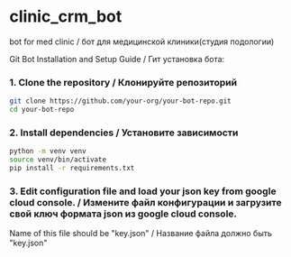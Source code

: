 # clinic_crm_bot
bot for med clinic / бот для медицинской клиники(студия подологии)

Git Bot Installation and Setup Guide / Гит установка бота:

### 1. Clone the repository / Клонируйте репозиторий
```bash
git clone https://github.com/your-org/your-bot-repo.git
cd your-bot-repo
```

### 2. Install dependencies / Установите зависимости
```bash
python -m venv venv
source venv/bin/activate
pip install -r requirements.txt
```
### 3. Edit configuration file and load your json key from google cloud console. / Измените файл конфигурации и загрузите свой ключ формата json из google cloud console.
Name of this file should be "key.json" / Название файла должно быть "key.json"
